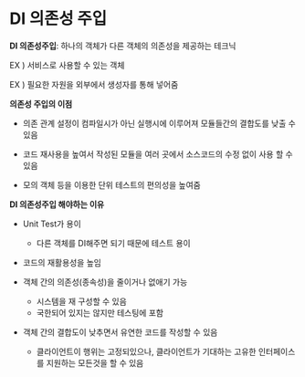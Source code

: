 # DI 의존성 주입

**DI 의존성주입**:  하나의 객체가 다른 객체의 의존성을 제공하는 테크닉

EX ) 서비스로 사용할 수 있는 객체

EX ) 필요한 자원을 외부에서 생성자를 통해 넣어줌



**의존성 주입의 이점**

- 의존 관계 설정이 컴파일시가 아닌 실행시에 이루어져 모듈들간의 결합도를 낮출 수 있음

- 코드 재사용을 높여서 작성된 모듈을 여러 곳에서 소스코드의 수정 없이 사용 할 수 있음

- 모의 객체 등을 이용한 단위 테스트의 편의성을 높여줌

  

**DI  의존성주입 해야하는 이유**

- Unit Test가 용이

  - 다른 객체를 DI해주면 되기 때문에 테스트 용이

- 코드의 재활용성을 높임

- 객체 간의 의존성(종속성)을 줄이거나 없애기 가능

  - 시스템을 재 구성할 수 있음
  - 국한되어 있지는 않지만 테스팅에 포함

- 객체 간의 결합도이 낮추면서 유연한 코드를 작성할 수 있음

  - 클라이언트이 행위는 고정되있으나,  클라이언트가 기대하는 고유한 인터페이스를 지원하는 모든것을 할 수 있음

  

  

  

  

  